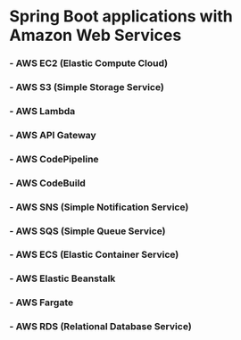 # Spring Boot applications with Amazon Web Services
### - AWS EC2 (Elastic Compute Cloud)
### - AWS S3 (Simple Storage Service)
### - AWS Lambda
### - AWS API Gateway
### - AWS CodePipeline
### - AWS CodeBuild
### - AWS SNS (Simple Notification Service)
### - AWS SQS (Simple Queue Service)
### - AWS ECS (Elastic Container Service)
### - AWS Elastic Beanstalk
### - AWS Fargate
### - AWS RDS (Relational Database Service)
